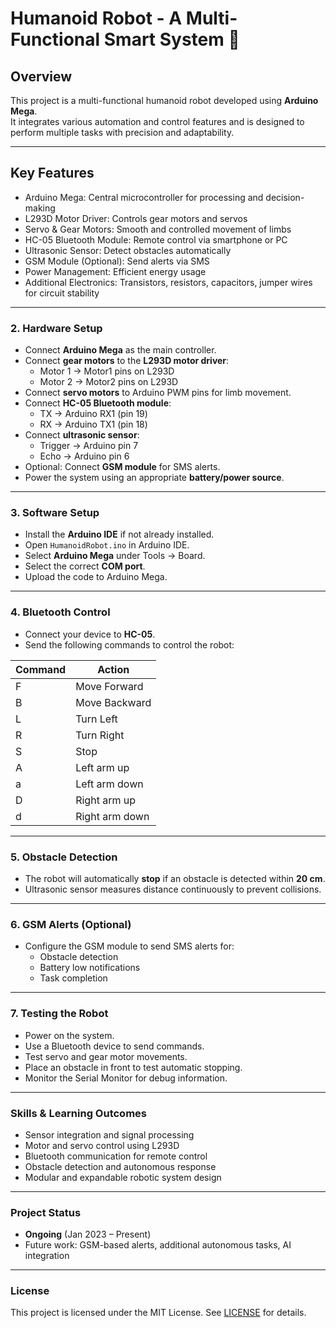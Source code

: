 # Humanoid Robot - A Multi-Functional Smart System 🤖

## Overview
This project is a multi-functional humanoid robot developed using **Arduino Mega**.  
It integrates various automation and control features and is designed to perform multiple tasks with precision and adaptability.  

---

## Key Features
- Arduino Mega: Central microcontroller for processing and decision-making  
- L293D Motor Driver: Controls gear motors and servos  
- Servo & Gear Motors: Smooth and controlled movement of limbs  
- HC-05 Bluetooth Module: Remote control via smartphone or PC  
- Ultrasonic Sensor: Detect obstacles automatically  
- GSM Module (Optional): Send alerts via SMS  
- Power Management: Efficient energy usage  
- Additional Electronics: Transistors, resistors, capacitors, jumper wires for circuit stability  

---

### 2. Hardware Setup
- Connect **Arduino Mega** as the main controller.  
- Connect **gear motors** to the **L293D motor driver**:  
  - Motor 1 → Motor1 pins on L293D  
  - Motor 2 → Motor2 pins on L293D  
- Connect **servo motors** to Arduino PWM pins for limb movement.  
- Connect **HC-05 Bluetooth module**:  
  - TX → Arduino RX1 (pin 19)  
  - RX → Arduino TX1 (pin 18)  
- Connect **ultrasonic sensor**:  
  - Trigger → Arduino pin 7  
  - Echo → Arduino pin 6  
- Optional: Connect **GSM module** for SMS alerts.  
- Power the system using an appropriate **battery/power source**.  

---

### 3. Software Setup
- Install the **Arduino IDE** if not already installed.  
- Open `HumanoidRobot.ino` in Arduino IDE.  
- Select **Arduino Mega** under Tools → Board.  
- Select the correct **COM port**.  
- Upload the code to Arduino Mega.  

---

### 4. Bluetooth Control
- Connect your device to **HC-05**.  
- Send the following commands to control the robot:

| Command | Action           |
|---------|----------------|
| F       | Move Forward    |
| B       | Move Backward   |
| L       | Turn Left       |
| R       | Turn Right      |
| S       | Stop            |
| A       | Left arm up     |
| a       | Left arm down   |
| D       | Right arm up    |
| d       | Right arm down  |

---

### 5. Obstacle Detection
- The robot will automatically **stop** if an obstacle is detected within **20 cm**.  
- Ultrasonic sensor measures distance continuously to prevent collisions.  

---

### 6. GSM Alerts (Optional)
- Configure the GSM module to send SMS alerts for:  
  - Obstacle detection  
  - Battery low notifications  
  - Task completion  

---

### 7. Testing the Robot
- Power on the system.  
- Use a Bluetooth device to send commands.  
- Test servo and gear motor movements.  
- Place an obstacle in front to test automatic stopping.  
- Monitor the Serial Monitor for debug information.  

---

### Skills & Learning Outcomes
- Sensor integration and signal processing  
- Motor and servo control using L293D  
- Bluetooth communication for remote control  
- Obstacle detection and autonomous response  
- Modular and expandable robotic system design  

---

### Project Status
- **Ongoing** (Jan 2023 – Present)  
- Future work: GSM-based alerts, additional autonomous tasks, AI integration  

---

### License
This project is licensed under the MIT License. See [LICENSE](LICENSE) for details.
